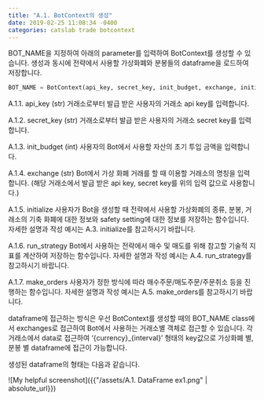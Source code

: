 ```yaml
---
title: "A.1. BotContext의 생성"
date: 2019-02-25 11:08:34 -0400
categories: catslab trade botcontext
---
```


BOT_NAME을 지정하여 아래의 parameter를 입력하여 BotContext를 생성할 수 있습니다. 
생성과 동시에 전략에서 사용할 가상화폐와 분봉들의 dataframe을 로드하여 저장합니다.


```python
BOT_NAME = BotContext(api_key, secret_key, init_budget, exchange, initialize, run_strategy, make_orders)
```

A.1.1. api_key (str)
거래소로부터 발급 받은 사용자의 거래소 api key를 입력합니다.


A.1.2. secret_key (str)
거래소로부터 발급 받은 사용자의 거래소 secret key를 입력합니다.


A.1.3. init_budget (int)
사용자의 Bot에서 사용할 자산의 초기 투입 금액을 입력합니다.


A.1.4. exchange (str)
Bot에서 가상 화폐 거래를 할 때 이용할 거래소의 명칭을 입력합니다. 
(해당 거래소에서 발급 받은 api key, secret key를 위의 입력 값으로 사용합니다.) 


A.1.5. initialize 
사용자가 Bot을 생성할 때 전략에서 사용할 가상화폐의 종류, 분봉, 거래소의 기축 화폐에 대한 정보와 safety setting에 대한 정보를 저장하는 함수입니다.
자세한 설명과 작성 예시는 A.3. initialize를 참고하시기 바랍니다.


A.1.6. run_strategy
Bot에서 사용하는 전략에서 매수 및 매도를 위해 참고할 기술적 지표를 계산하여 저장하는 함수입니다. 
자세한 설명과 작성 예시는 A.4. run_strategy를 참고하시기 바랍니다.


A.1.7. make_orders
사용자가 정한 방식에 따라 매수주문/매도주문/주문취소 등을 진행하는 함수입니다. 
자세한 설명과 작성 예시는 A.5. make_orders를 참고하시기 바랍니다.


dataframe에 접근하는 방식은 우선 BotContext를 생성할 때의 BOT_NAME class에서 exchanges로 접근하여 Bot에서 사용하는 거래소별 객체로 접근할 수 있습니다. 
각 거래소에서 data로 접근하여 ‘{currency}_{interval}’ 형태의  key값으로 가상화폐 별, 분봉 별 dataframe에 접근이 가능합니다.

생성된 dataframe의 형태는 다음과 같습니다.

![My helpful screenshot]({{"/assets/A.1. DataFrame ex1.png" | absolute_url}})













